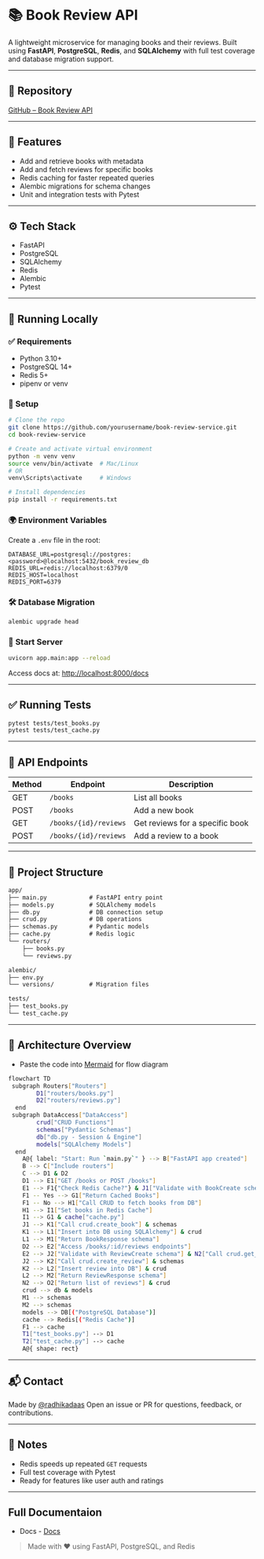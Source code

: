 # 📚 Book Review API

A lightweight microservice for managing books and their reviews. Built using **FastAPI**, **PostgreSQL**, **Redis**, and **SQLAlchemy** with full test coverage and database migration support.

---

## 🔗 Repository

[GitHub – Book Review API](hhttps://github.com/radhikadaas/Book-Service-App)

---

## 🚀 Features

- Add and retrieve books with metadata
- Add and fetch reviews for specific books
- Redis caching for faster repeated queries
- Alembic migrations for schema changes
- Unit and integration tests with Pytest

---

## ⚙️ Tech Stack

- FastAPI
- PostgreSQL
- SQLAlchemy
- Redis
- Alembic
- Pytest

---

## 🧪 Running Locally

### ✅ Requirements

- Python 3.10+
- PostgreSQL 14+
- Redis 5+
- pipenv or venv

### 🔧 Setup

```bash
# Clone the repo
git clone https://github.com/yourusername/book-review-service.git
cd book-review-service

# Create and activate virtual environment
python -m venv venv
source venv/bin/activate  # Mac/Linux
# OR
venv\Scripts\activate     # Windows

# Install dependencies
pip install -r requirements.txt
````

### 🌍 Environment Variables

Create a `.env` file in the root:

```env
DATABASE_URL=postgresql://postgres:<password>@localhost:5432/book_review_db
REDIS_URL=redis://localhost:6379/0
REDIS_HOST=localhost
REDIS_PORT=6379
```

### 🛠️ Database Migration

```bash
alembic upgrade head
```

### 🚀 Start Server

```bash
uvicorn app.main:app --reload
```

Access docs at: [http://localhost:8000/docs](http://localhost:8000/docs)

---

## ✅ Running Tests

```bash
pytest tests/test_books.py
pytest tests/test_cache.py
```

---

## 🧭 API Endpoints

| Method | Endpoint              | Description                     |
| ------ | --------------------- | ------------------------------- |
| GET    | `/books`              | List all books                  |
| POST   | `/books`              | Add a new book                  |
| GET    | `/books/{id}/reviews` | Get reviews for a specific book |
| POST   | `/books/{id}/reviews` | Add a review to a book          |

---

## 🧱 Project Structure

```txt
app/
├── main.py            # FastAPI entry point
├── models.py          # SQLAlchemy models
├── db.py              # DB connection setup
├── crud.py            # DB operations
├── schemas.py         # Pydantic models
├── cache.py           # Redis logic
└── routers/
    ├── books.py
    └── reviews.py

alembic/
├── env.py
└── versions/          # Migration files

tests/
├── test_books.py
└── test_cache.py
```

---

## 🔄 Architecture Overview
- Paste the code into [Mermaid](https://mermaid.js.org/) for flow diagram
```bash
flowchart TD
 subgraph Routers["Routers"]
        D1["routers/books.py"]
        D2["routers/reviews.py"]
  end
 subgraph DataAccess["DataAccess"]
        crud["CRUD Functions"]
        schemas["Pydantic Schemas"]
        db["db.py - Session & Engine"]
        models["SQLAlchemy Models"]
  end
    A@{ label: "Start: Run `main.py`" } --> B["FastAPI app created"]
    B --> C["Include routers"]
    C --> D1 & D2
    D1 --> E1["GET /books or POST /books"]
    E1 --> F1{"Check Redis Cache?"} & J1["Validate with BookCreate schema"]
    F1 -- Yes --> G1["Return Cached Books"]
    F1 -- No --> H1["Call CRUD to fetch books from DB"]
    H1 --> I1["Set books in Redis Cache"]
    I1 --> G1 & cache["cache.py"]
    J1 --> K1["Call crud.create_book"] & schemas
    K1 --> L1["Insert into DB using SQLAlchemy"] & crud
    L1 --> M1["Return BookResponse schema"]
    D2 --> E2["Access /books/:id/reviews endpoints"]
    E2 --> J2["Validate with ReviewCreate schema"] & N2["Call crud.get_reviews_by_book_id"]
    J2 --> K2["Call crud.create_review"] & schemas
    K2 --> L2["Insert review into DB"] & crud
    L2 --> M2["Return ReviewResponse schema"]
    N2 --> O2["Return list of reviews"] & crud
    crud --> db & models
    M1 --> schemas
    M2 --> schemas
    models --> DB[("PostgreSQL Database")]
    cache --> Redis[("Redis Cache")]
    F1 --> cache
    T1["test_books.py"] --> D1
    T2["test_cache.py"] --> cache
    A@{ shape: rect}

```

---

## 📬 Contact

Made by [@radhikadaas](https://github.com/radhikadaas)
Open an issue or PR for questions, feedback, or contributions.

---

## 🌟 Notes

* Redis speeds up repeated `GET` requests
* Full test coverage with Pytest
* Ready for features like user auth and ratings

---

## Full Documentaion
- Docs - [Docs](https://docs.google.com/document/d/1Ppt5HdhlHlG0Z88yo7l-QH4slE6k2QJjiHOa2N5zGfE/edit?usp=sharing)

> Made with ❤️ using FastAPI, PostgreSQL, and Redis
